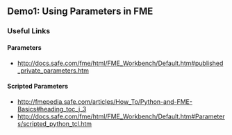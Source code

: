 ## Demo1: Using Parameters in FME

### Useful Links
#### Parameters
* http://docs.safe.com/fme/html/FME_Workbench/Default.htm#published_private_parameters.htm
#### Scripted Parameters
* http://fmepedia.safe.com/articles/How_To/Python-and-FME-Basics#heading_toc_j_3
* http://docs.safe.com/fme/html/FME_Workbench/Default.htm#Parameters/scripted_python_tcl.htm
